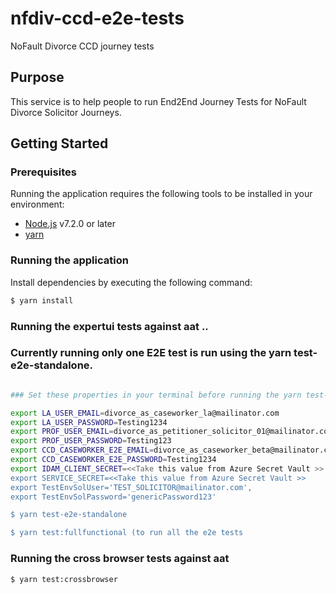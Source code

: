 # nfdiv-ccd-e2e-tests

NoFault Divorce CCD journey tests

## Purpose

This service is to help people to run End2End Journey Tests for NoFault Divorce Solicitor Journeys.

## Getting Started

### Prerequisites

Running the application requires the following tools to be installed in your environment:

  * [Node.js](https://nodejs.org/) v7.2.0 or later
  * [yarn](https://yarnpkg.com/)

### Running the application

Install dependencies by executing the following command:

 ```bash
$ yarn install
 ```

### Running the expertui tests against aat ..
### Currently running only one E2E test is run using the yarn test-e2e-standalone.

 ```bash

### Set these properties in your terminal before running the yarn test-e2e-standalone

export LA_USER_EMAIL=divorce_as_caseworker_la@mailinator.com
export LA_USER_PASSWORD=Testing1234
export PROF_USER_EMAIL=divorce_as_petitioner_solicitor_01@mailinator.com
export PROF_USER_PASSWORD=Testing123
export CCD_CASEWORKER_E2E_EMAIL=divorce_as_caseworker_beta@mailinator.com
export CCD_CASEWORKER_E2E_PASSWORD=Testing1234
export IDAM_CLIENT_SECRET=<<Take this value from Azure Secret Vault >>
export SERVICE_SECRET=<<Take this value from Azure Secret Vault >>
export TestEnvSolUser='TEST_SOLICITOR@mailinator.com',
export TestEnvSolPassword='genericPassword123'

$ yarn test-e2e-standalone

$ yarn test:fullfunctional (to run all the e2e tests

 ```
### Running the cross browser tests against aat

 ```bash
$ yarn test:crossbrowser
 ```

